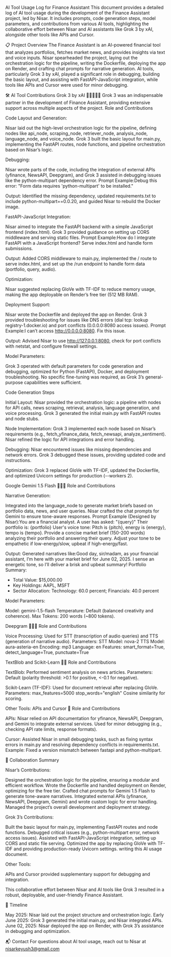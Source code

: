 AI Tool Usage Log for Finance Assistant
This document provides a detailed log of AI tool usage during the development of the Finance Assistant project, led by Nisar. It includes prompts, code generation steps, model parameters, and contributions from various AI tools, highlighting the collaborative effort between Nisar and AI assistants like Grok 3 by xAI, alongside other tools like APIs and Cursor.

📋 Project Overview
The Finance Assistant is an AI-powered financial tool that analyzes portfolios, fetches market news, and provides insights via text and voice inputs. Nisar spearheaded the project, laying out the orchestration logic for the pipeline, writing the Dockerfile, deploying the app on Render, and crafting chat prompts for narrative generation. AI tools, particularly Grok 3 by xAI, played a significant role in debugging, building the basic layout, and assisting with FastAPI-JavaScript integration, while tools like APIs and Cursor were used for minor debugging.

🛠️ AI Tool Contributions
Grok 3 by xAI 🌟🌟🌟🌟🌟
Grok 3 was an indispensable partner in the development of Finance Assistant, providing extensive support across multiple aspects of the project.
Role and Contributions

Code Layout and Generation:

Nisar laid out the high-level orchestration logic for the pipeline, defining nodes like api_node, scraping_node, retriever_node, analysis_node, language_node, and voice_node.
Grok 3 built the basic layout for main.py, implementing the FastAPI routes, node functions, and pipeline orchestration based on Nisar’s logic.




Debugging:

Nisar wrote parts of the code, including the integration of external APIs (yfinance, NewsAPI, Deepgram), and Grok 3 assisted in debugging issues like the python-multipart dependency error.
Prompt Example:Debug this error: "Form data requires 'python-multipart' to be installed."


Output: Identified the missing dependency, updated requirements.txt to include python-multipart==0.0.20, and guided Nisar to rebuild the Docker image.


FastAPI-JavaScript Integration:

Nisar aimed to integrate the FastAPI backend with a simple JavaScript frontend (index.html). Grok 3 provided guidance on setting up CORS middleware and serving static files.
Prompt Example:How do I integrate FastAPI with a JavaScript frontend? Serve index.html and handle form submissions.


Output: Added CORS middleware to main.py, implemented the / route to serve index.html, and set up the /run endpoint to handle form data (portfolio, query, audio).


Optimization:

Nisar suggested replacing GloVe with TF-IDF to reduce memory usage, making the app deployable on Render’s free tier (512 MB RAM).




Deployment Support:

Nisar wrote the Dockerfile and deployed the app on Render. Grok 3 provided troubleshooting for issues like DNS errors (dial tcp: lookup registry-1.docker.io) and port conflicts (0.0.0.0:8080 access issues).
Prompt Example:I can’t access http://0.0.0.0:8080. Fix this issue.


Output: Advised Nisar to use http://127.0.0.1:8080, check for port conflicts with netstat, and configure firewall settings.


Model Parameters:

Grok 3 operated with default parameters for code generation and debugging, optimized for Python (FastAPI), Docker, and deployment troubleshooting.
No specific fine-tuning was required, as Grok 3’s general-purpose capabilities were sufficient.



Code Generation Steps

Initial Layout:
Nisar provided the orchestration logic: a pipeline with nodes for API calls, news scraping, retrieval, analysis, language generation, and voice processing.
Grok 3 generated the initial main.py with FastAPI routes and node stubs.


Node Implementation:
Grok 3 implemented each node based on Nisar’s requirements (e.g., fetch_yfinance_data, fetch_newsapi, analyze_sentiment).
Nisar refined the logic for API integrations and error handling.


Debugging:
Nisar encountered issues like missing dependencies and network errors.
Grok 3 debugged these issues, providing updated code and instructions.


Optimization:
Grok 3 replaced GloVe with TF-IDF, updated the Dockerfile, and optimized Uvicorn settings for production (--workers 2).



Google Gemini 1.5 Flash 🌟🌟🌟
Role and Contributions

Narrative Generation:

Integrated into the language_node to generate market briefs based on portfolio data, news, and user queries.
Nisar crafted the chat prompts for Gemini to ensure tone-aware responses.
Prompt Example (Designed by Nisar):You are a financial analyst. A user has asked: "{query}"
Their portfolio is: {portfolio}
User's voice tone: Pitch is {pitch}, energy is {energy}, tempo is {tempo}.
Provide a concise market brief (150-200 words) analyzing their portfolio and answering their query.
Adjust your tone to be empathetic if low-energy/slow, upbeat if high-energy/fast.


Output: Generated narratives like:Good day, sir/madam, as your financial assistant, I’m here with your market brief for June 02, 2025. I sense an energetic tone, so I’ll deliver a brisk and upbeat summary!
Portfolio Summary:
- Total Value: $15,000.00
- Key Holdings: AAPL, MSFT
- Sector Allocation: Technology: 60.0 percent; Financials: 40.0 percent




Model Parameters:

Model: gemini-1.5-flash
Temperature: Default (balanced creativity and coherence).
Max Tokens: 200 words (~800 tokens).



Deepgram 🌟🌟🌟
Role and Contributions

Voice Processing:
Used for STT (transcription of audio queries) and TTS (generation of narrative audio).
Parameters:
STT Model: nova-2
TTS Model: aura-asteria-en
Encoding: mp3
Language: en
Features: smart_format=True, detect_language=True, punctuate=True





TextBlob and Scikit-Learn 🌟🌟
Role and Contributions

TextBlob:
Performed sentiment analysis on news articles.
Parameters: Default (polarity threshold: >0.1 for positive, <-0.1 for negative).


Scikit-Learn (TF-IDF):
Used for document retrieval after replacing GloVe.
Parameters:
max_features=5000
stop_words="english"
Cosine similarity for scoring.





Other Tools: APIs and Cursor 🌟
Role and Contributions

APIs:
Nisar relied on API documentation for yfinance, NewsAPI, Deepgram, and Gemini to integrate external services.
Used for minor debugging (e.g., checking API rate limits, response formats).


Cursor:
Assisted Nisar in small debugging tasks, such as fixing syntax errors in main.py and resolving dependency conflicts in requirements.txt.
Example: Fixed a version mismatch between fastapi and python-multipart.




🤝 Collaboration Summary

Nisar’s Contributions:

Designed the orchestration logic for the pipeline, ensuring a modular and efficient workflow.
Wrote the Dockerfile and handled deployment on Render, optimizing for the free tier.
Crafted chat prompts for Gemini 1.5 Flash to generate tone-aware narratives.
Integrated external APIs (yfinance, NewsAPI, Deepgram, Gemini) and wrote custom logic for error handling.
Managed the project’s overall development and deployment strategy.


Grok 3’s Contributions:

Built the basic layout for main.py, implementing FastAPI routes and node functions.
Debugged critical issues (e.g., python-multipart error, network access issues).
Assisted with FastAPI-JavaScript integration, setting up CORS and static file serving.
Optimized the app by replacing GloVe with TF-IDF and providing production-ready Uvicorn settings.
writing this AI usage document.


Other Tools:

APIs and Cursor provided supplementary support for debugging and integration.



This collaborative effort between Nisar and AI tools like Grok 3 resulted in a robust, deployable, and user-friendly Finance Assistant.

📅 Timeline

May 2025: Nisar laid out the project structure and orchestration logic.
Early June 2025: Grok 3 generated the initial main.py, and Nisar integrated APIs.
June 02, 2025: Nisar deployed the app on Render, with Grok 3’s assistance in debugging and optimization.


📬 Contact
For questions about AI tool usage, reach out to Nisar at nisarkeyush3@gmail.com
